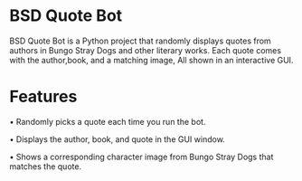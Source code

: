 # BSD Quote Bot

BSD Quote Bot is a Python project that randomly displays quotes from authors in Bungo Stray Dogs and other literary works. Each quote comes with the author,book, and a matching image, All shown in an interactive GUI.

# Features

•	Randomly picks a quote each time you run the bot.

•	Displays the author, book, and quote in the GUI window.

•	Shows a corresponding character image from Bungo Stray Dogs that matches the quote.
